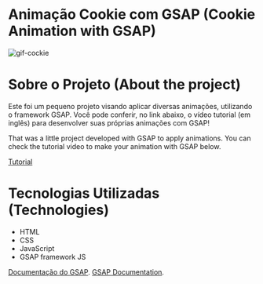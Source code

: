 # Animação Cookie com GSAP (Cookie Animation with GSAP)

![gif-cockie](https://user-images.githubusercontent.com/52015963/149622993-02496cc4-2183-4c76-8e40-9f5e2493b01f.gif)

# Sobre o Projeto (About the project)

Este foi um pequeno projeto visando aplicar diversas animações, utilizando o framework GSAP. Você pode conferir, no link abaixo, o vídeo tutorial (em inglês) para desenvolver suas próprias animações com GSAP!

That was a little project developed with GSAP to apply animations. You can check the tutorial video to make your animation with GSAP below.

[Tutorial](https://www.youtube.com/watch?v=r1iul4uRFuE)

# Tecnologias Utilizadas (Technologies)

- HTML
- CSS
- JavaScript
- GSAP framework JS

[Documentação do GSAP](https://greensock.com/gsap/).
[GSAP Documentation](https://greensock.com/gsap/).
